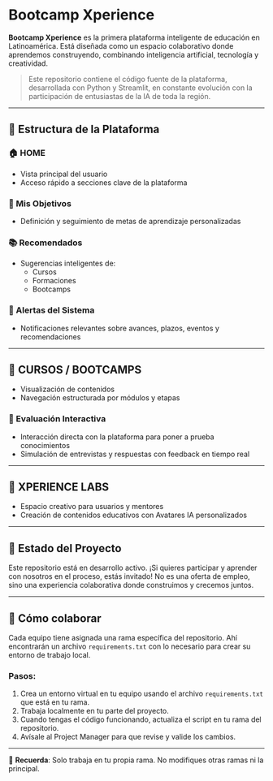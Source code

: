 # Bootcamp Xperience

**Bootcamp Xperience** es la primera plataforma inteligente de educación en Latinoamérica. Está diseñada como un espacio colaborativo donde aprendemos construyendo, combinando inteligencia artificial, tecnología y creatividad.

> Este repositorio contiene el código fuente de la plataforma, desarrollada con Python y Streamlit, en constante evolución con la participación de entusiastas de la IA de toda la región.

---

## 🧭 Estructura de la Plataforma

### 🏠 HOME
- Vista principal del usuario
- Acceso rápido a secciones clave de la plataforma

### 🎯 Mis Objetivos
- Definición y seguimiento de metas de aprendizaje personalizadas

### 📚 Recomendados
- Sugerencias inteligentes de:
  - Cursos
  - Formaciones
  - Bootcamps

### 🚨 Alertas del Sistema
- Notificaciones relevantes sobre avances, plazos, eventos y recomendaciones

---

## 📘 CURSOS / BOOTCAMPS
- Visualización de contenidos
- Navegación estructurada por módulos y etapas

### 🧪 Evaluación Interactiva
- Interacción directa con la plataforma para poner a prueba conocimientos
- Simulación de entrevistas y respuestas con feedback en tiempo real

---

## 🧬 XPERIENCE LABS
- Espacio creativo para usuarios y mentores
- Creación de contenidos educativos con Avatares IA personalizados

---

## 🚧 Estado del Proyecto

Este repositorio está en desarrollo activo. ¡Si quieres participar y aprender con nosotros en el proceso, estás invitado! No es una oferta de empleo, sino una experiencia colaborativa donde construimos y crecemos juntos.

---

## 🤝 Cómo colaborar

Cada equipo tiene asignada una rama específica del repositorio. Ahí encontrarán un archivo `requirements.txt` con lo necesario para crear su entorno de trabajo local.

### Pasos:

1. Crea un entorno virtual en tu equipo usando el archivo `requirements.txt` que está en tu rama.
2. Trabaja localmente en tu parte del proyecto.
3. Cuando tengas el código funcionando, actualiza el script en tu rama del repositorio.
4. Avísale al Project Manager para que revise y valide los cambios.

---

📌 **Recuerda**: Solo trabaja en tu propia rama. No modifiques otras ramas ni la principal.

